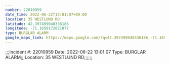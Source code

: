 ```yaml
---
number: 22010959
date_time: 2022-06-22T13:01:07+00:00
location: 35 WESTLUND RD
latitude: 42.397499048336186
longitude: -71.1650172021077
type: BURGLAR ALARM
google_maps_link: https://maps.google.com/?q=42.397499048336186,-71.1650172021077
---
```


;;;Incident #: 22010959  Date: 2022-06-22 13:01:07   Type: BURGLAR ALARM;;;Location: 35 WESTLUND RD;;;;;;
